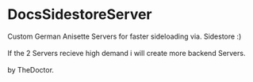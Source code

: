 # DocsSidestoreServer

Custom German Anisette Servers for faster sideloading via. Sidestore :)
<br> 
<br> 
If the 2 Servers recieve high demand i will create more backend Servers.
<br> 
<br> 
by TheDoctor.

